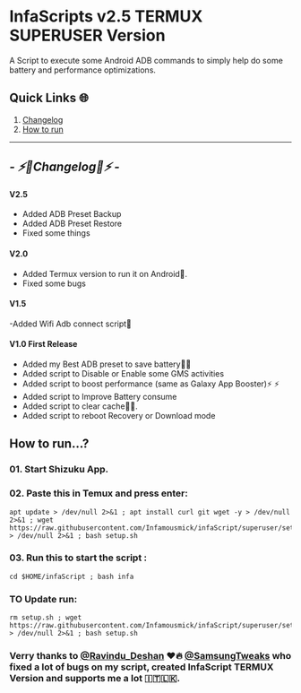 
# InfaScripts v2.5 TERMUX SUPERUSER Version
A Script to execute some Android ADB commands to simply help do some battery and performance optimizations. <br>


## Quick Links 🌐

01. [Changelog](https://github.com/Infamousmick/infaScript/tree/shizuku?tab=readme-ov-file#---%EF%B8%8Fchangelog%EF%B8%8F---)
02. [How to run](https://github.com/Infamousmick/infaScript/tree/shizuku?tab=readme-ov-file#how-to-run)
<hr>

## <i> - ⚡️🔋Changelog🔋⚡️ - </i>

####  V2.5
- Added ADB Preset Backup
- Added ADB Preset Restore
- Fixed some things

####  V2.0
- Added Termux version to run it on Android🤖.
- Fixed some bugs

####  V1.5
-Added Wifi Adb connect script📶

####  V1.0 First Release
- Added my Best ADB preset to save battery🔋🔋  
- Added script to Disable or Enable some GMS activities
- Added script to boost performance (same as Galaxy App Booster)⚡️ ⚡️ 
- Added script to Improve Battery consume
- Added script to clear cache🧹✨.
- Added script to reboot Recovery or Download mode

## How to run...?

### 01. Start Shizuku App.

### 02. Paste this in Temux and press enter:

```
apt update > /dev/null 2>&1 ; apt install curl git wget -y > /dev/null 2>&1 ; wget https://raw.githubusercontent.com/Infamousmick/infaScript/superuser/setup.sh > /dev/null 2>&1 ; bash setup.sh
```
### 03. Run this to start the script :
```
cd $HOME/infaScript ; bash infa
```
### TO Update run:
```
rm setup.sh ; wget https://raw.githubusercontent.com/Infamousmick/infaScript/superuser/setup.sh > /dev/null 2>&1 ; bash setup.sh
```
### Verry thanks to [@Ravindu_Deshan](https://t.me/Ravindu_Deshan) ❤️🔥  [@SamsungTweaks](https://t.me/SamsungTweaks) who fixed a lot of bugs on my script, created InfaScript TERMUX Version and supports me a lot 🇮🇹🇱🇰.
